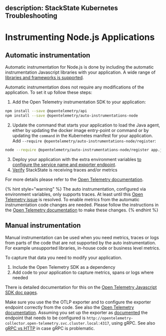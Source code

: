 description: StackState Kubernetes Troubleshooting
---

# Instrumenting  Node.js Applications

## Automatic instrumentation

Automatic instrumentation for Node.js is done by including the automatic instrumentation Javascript libraries with your application. A wide range of [libraries and frameworks is supported](https://github.com/open-telemetry/opentelemetry-js-contrib/tree/main/metapackages/auto-instrumentations-node#supported-instrumentations).

Automatic instrumentation does not require any modifications of the application. To set it up follow these steps:

1. Add the Open Telemetry instrumentation SDK to your application:
```bash
npm install --save @opentelemetry/api
npm install --save @opentelemetry/auto-instrumentations-node
```
2. Update the command that starts your application to load the Java agent, either by updating the docker image entry-point or command or by updating the `command` in the Kubernetes manifest for your application. Add `--require @opentelemetry/auto-instrumentations-node/register`:
```bash
node --require @opentelemetry/auto-instrumentations-node/register app.js
```
3. Deploy your application with the extra environment variables [to configure the service name and exporter endpoint](./sdk-exporter-config.md).
4. [Verify](./verify.md) StackState is receiving traces and/or metrics

For more details please refer to the [Open Telemetry documentation](https://opentelemetry.io/docs/languages/js/automatic/). 

{% hint style="warning" %}
The auto instrumentation, configured via environment variables, only supports traces. At least until this [Open Telemetry issue](https://github.com/open-telemetry/opentelemetry-js/issues/4551) is resolved. To enable metrics from the automatic instrumentation code changes are needed. Please follow the instructions in the [Open Telemetry documentation](https://opentelemetry.io/docs/languages/js/exporters/#usage-with-nodejs) to make these changes. 
{% endhint %}

## Manual instrumentation

Manual instrumentation can be used when you need metrics, traces or logs from parts of the code that are not supported by the auto instrumentation. For example unsupported libraries, in-house code or business level metrics. 

To capture that data you need to modify your application. 
1. Include the Open Telemetry SDK as a dependency
2. Add code to your application to capture metrics, spans or logs where needed

There is detailed documentation for this on the [Open Telemetry Javascript SDK doc pages](https://opentelemetry.io/docs/languages/js/instrumentation/). 

Make sure you use the the OTLP exporter and to configure the exporter endpoint correctly from the code. See also the [Open Telemetry documentation](https://opentelemetry.io/docs/languages/js/exporters/#usage-with-nodejs). Assuming you set up the exporter as [documented](../collector.md) the endpoint that needs to be configured is `http://opentelemetry-collector.open-telemetry.svc.cluster.local:4317`, using gRPC. See also [gRPC vs HTTP](./sdk-exporter-config.md#grpc-vs-http) in case gRPC is problematic.